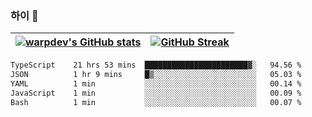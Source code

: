 
### 하이 👋
[![warpdev's GitHub stats](https://github-readme-stats.vercel.app/api?username=warpdev&show_icons=true&theme=vue-dark)](#) |[![GitHub Streak](https://github-readme-streak-stats.herokuapp.com/?user=warpdev&theme=dark)](#)
--- | --- |
<!--START_SECTION:waka-->

```txt
TypeScript    21 hrs 53 mins  ███████████████████████▓░   94.56 %
JSON          1 hr 9 mins     █▒░░░░░░░░░░░░░░░░░░░░░░░   05.03 %
YAML          1 min           ░░░░░░░░░░░░░░░░░░░░░░░░░   00.14 %
JavaScript    1 min           ░░░░░░░░░░░░░░░░░░░░░░░░░   00.09 %
Bash          1 min           ░░░░░░░░░░░░░░░░░░░░░░░░░   00.07 %
```

<!--END_SECTION:waka-->

<!--
**warpdev/warpdev** is a ✨ _special_ ✨ repository because its `README.md` (this file) appears on your GitHub profile.

Here are some ideas to get you started:

- 🔭 I’m currently working on ...
- 🌱 I’m currently learning ...
- 👯 I’m looking to collaborate on ...
- 🤔 I’m looking for help with ...
- 💬 Ask me about ...
- 📫 How to reach me: ...
- 😄 Pronouns: ...
- ⚡ Fun fact: ...
-->
